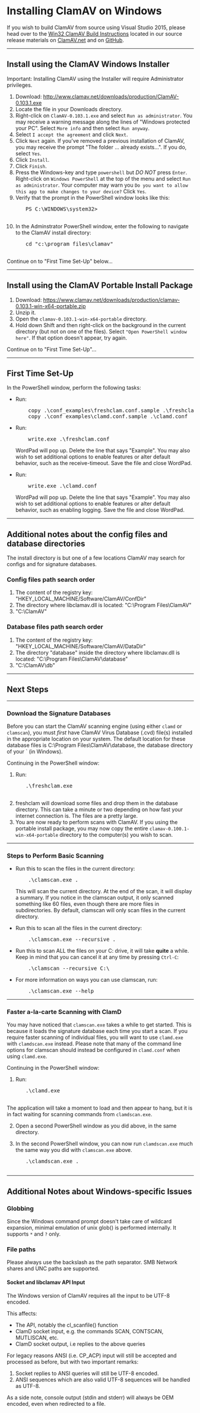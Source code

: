 # Installing ClamAV on Windows

If you wish to build ClamAV from source using Visual Studio 2015, please head over to the [Win32 ClamAV Build Instructions](https://github.com/Cisco-Talos/clamav-devel/blob/dev/0.101/win32/README.md) located in our source release materials on [ClamAV.net](https://www.clamav.net/downloads) and on [GitHub](https://github.com/Cisco-Talos/clamav-devel).

---

## Install using the ClamAV Windows Installer

Important: Installing ClamAV using the Installer will require Administrator privileges.

1. Download: <http://www.clamav.net/downloads/production/ClamAV-0.103.1.exe>
2. Locate the file in your Downloads directory.
3. Right-click on `ClamAV-0.103.1.exe` and select `Run as administrator`. You may receive a warning message along the lines of "Windows protected your PC".  Select `More info` and then select `Run anyway`.
4. Select `I accept the agreement` and click `Next`.
5. Click `Next` again. If you've removed a previous installation of ClamAV, you may receive the prompt "The folder ... already exists...". If you do, select `Yes`.
6. Click `Install`.
7. Click `Finish`.
8. Press the Windows-key and type `powershell` but _DO NOT_ press `Enter`. Right-click on `Windows PowerShell` at the top of the menu and select `Run as administrator`. Your computer may warn you `Do you want to allow this app to make changes to your device?`  Click `Yes`.
9. Verify that the prompt in the PowerShell window looks like this:
  <pre>
      PS C:\WINDOWS\system32>
  </pre>

10. In the Adminstrator PowerShell window, enter the following to navigate to the ClamAV install directory:
  <pre>
      cd "c:\program files\clamav"
  </pre>

Continue on to "First Time Set-Up" below...

---

## Install using the ClamAV Portable Install Package

1. Download: <https://www.clamav.net/downloads/production/clamav-0.103.1-win-x64-portable.zip>
2. Unzip it.
3. Open the `clamav-0.103.1-win-x64-portable` directory.
4. Hold down Shift and then right-click on the background in the current directory (but not on one of the files). Select `"Open PowerShell window here"`. If that option doesn't appear, try again.

Continue on to "First Time Set-Up"...

---

## First Time Set-Up

In the PowerShell window, perform the following tasks:

* Run:
  <pre>
      copy .\conf_examples\freshclam.conf.sample .\freshclam.conf
      copy .\conf_examples\clamd.conf.sample .\clamd.conf
  </pre>
* Run:
  <pre>
      write.exe .\freshclam.conf
  </pre>

  WordPad will pop up. Delete the line that says "Example". You may also wish to set additional options to enable features or alter default behavior, such as the receive-timeout. Save the file and close WordPad.
* Run:
  <pre>
      write.exe .\clamd.conf
  </pre>

  WordPad will pop up. Delete the line that says "Example". You may also wish to set additional options to enable features or alter default behavior, such as enabling logging. Save the file and close WordPad.

---

## Additional notes about the config files and database directories

The install directory is but one of a few locations ClamAV may search for configs and for signature databases.

### Config files path search order

1. The content of the registry key:
   "HKEY_LOCAL_MACHINE/Software/ClamAV/ConfDir"
2. The directory where libclamav.dll is located:
   "C:\Program Files\ClamAV"
3. "C:\ClamAV"

### Database files path search order

1. The content of the registry key:
  "HKEY_LOCAL_MACHINE/Software/ClamAV/DataDir"
2. The directory "database" inside the directory where libclamav.dll is located:
  "C:\Program Files\ClamAV\database"
3. "C:\ClamAV\db"

---

## Next Steps

---

### Download the Signature Databases

Before you can start the ClamAV scanning engine (using either `clamd` or `clamscan`), you must _first_ have ClamAV Virus Database (.cvd) file(s) installed in the appropriate location on your system. The default location for these database files is C:\Program Files\ClamAV\database, the database directory of your ` (in Windows).

Continuing in the PowerShell window:

1. Run:
  <pre>
      .\freshclam.exe
  </pre>
2. freshclam will download some files and drop them in the database directory. This can take a minute or two depending on how fast your internet connection is. The files are a pretty large.
3. You are now ready to perform scans with ClamAV. If you using the portable install package, you may now copy the entire `clamav-0.100.1-win-x64-portable` directory to the computer(s) you wish to scan.

---

### Steps to Perform Basic Scanning

* Run this to scan the files in the current directory:
  <pre>
      .\clamscan.exe .
  </pre>

  This will scan the current directory. At the end of the scan, it will display a summary. If you notice in the clamscan output, it only scanned something like 60 files, even though there are more files in subdirectories. By default, clamscan will only scan files in the current directory.

* Run this to scan all the files in the current directory:
  <pre>
      .\clamscan.exe --recursive .
  </pre>

* Run this to scan ALL the files on your C: drive, it will take **quite** a while. Keep in mind that you can cancel it at any time by pressing `Ctrl-C`:
  <pre>
      .\clamscan --recursive C:\
  </pre>

* For more information on ways you can use clamscan, run:
  <pre>
      .\clamscan.exe --help
  </pre>

---

### Faster a-la-carte Scanning with ClamD

You may have noticed that `clamscan.exe` takes a while to get started. This is because it loads the signature database each time you start a scan. If you require faster scanning of individual files, you will want to use `clamd.exe` with `clamdscan.exe` instead. Please note that many of the command line options for clamscan should instead be configured in `clamd.conf` when using `clamd.exe`.

Continuing in the PowerShell window:

1. Run:
  <pre>
      .\clamd.exe
  </pre>

  The application will take a moment to load and then appear to hang, but it is in fact waiting for scanning commands from `clamdscan.exe`.

2. Open a second PowerShell window as you did above, in the same directory.

3. In the second PowerShell window, you can now run `clamdscan.exe` much the same way you did with `clamscan.exe` above.
  <pre>
      .\clamdscan.exe .
  </pre>

---

## Additional Notes about Windows-specific Issues

### Globbing

Since the Windows command prompt doesn't take care of wildcard expansion, minimal emulation of unix glob() is performed internally. It supports `*` and `?` only.

### File paths

Please always use the backslash as the path separator. SMB Network shares and UNC paths are supported.

#### Socket and libclamav API Input

The Windows version of ClamAV requires all the input to be UTF-8 encoded.

This affects:

- The API, notably the cl_scanfile() function
- ClamD socket input, e.g. the commands SCAN, CONTSCAN, MUTLISCAN, etc.
- ClamD socket output, i.e replies to the above queries

For legacy reasons ANSI (i.e. CP_ACP) input will still be accepted and processed as before, but with two important remarks:

1. Socket replies to ANSI queries will still be UTF-8 encoded.
2. ANSI sequences which are also valid UTF-8 sequences will be handled as UTF-8.

As a side note, console output (stdin and stderr) will always be OEM encoded, even when redirected to a file.
